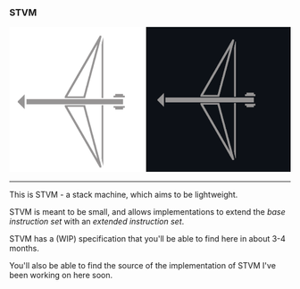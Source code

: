 ### STVM ###
![STVM logo](./stvm-logo-github-light.png#gh-light-mode-only)
![STVM logo](./stvm-logo-github-dark.png#gh-dark-mode-only)

----

This is STVM - a stack machine, which aims to be lightweight.

STVM is meant to be small, and allows implementations to extend the *base instruction set* with an *extended instruction set*.

STVM has a (WIP) specification that you'll be able to find here in about 3-4 months.

You'll also be able to find the source of the implementation of STVM I've been working on here soon.
